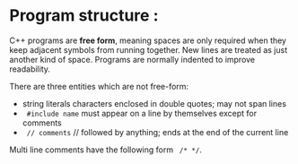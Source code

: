 # Program structure :
C++ programs are **free form**, meaning spaces are only required when they keep adjacent symbols from running together. New lines are treated as just another kind of space. Programs are normally indented to improve readability.

There are three entities which are not free-form:

+ string literals characters enclosed in double quotes; may not span lines
+ ``` #include name``` must appear on a line by themselves except for comments
+ ``` // comments``` // followed by anything; ends at the end of the current line

Multi line comments have the following form ``` /* */```.